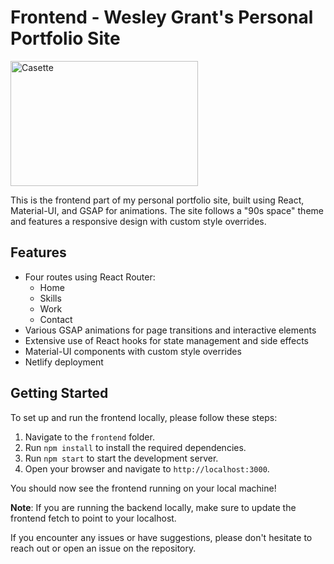 # Frontend - Wesley Grant's Personal Portfolio Site

<img src="../frontend/public/images/casette.png" alt="Casette" width="300" height="200">

This is the frontend part of my personal portfolio site, built using React, Material-UI, and GSAP for animations. The site follows a "90s space" theme and features a responsive design with custom style overrides.

## Features

- Four routes using React Router:
  - Home
  - Skills
  - Work
  - Contact
- Various GSAP animations for page transitions and interactive elements
- Extensive use of React hooks for state management and side effects
- Material-UI components with custom style overrides
- Netlify deployment

## Getting Started

To set up and run the frontend locally, please follow these steps:

1. Navigate to the `frontend` folder.
2. Run `npm install` to install the required dependencies.
3. Run `npm start` to start the development server.
4. Open your browser and navigate to `http://localhost:3000`.

You should now see the frontend running on your local machine!

**Note**: If you are running the backend locally, make sure to update the frontend fetch to point to your localhost.

If you encounter any issues or have suggestions, please don't hesitate to reach out or open an issue on the repository.
